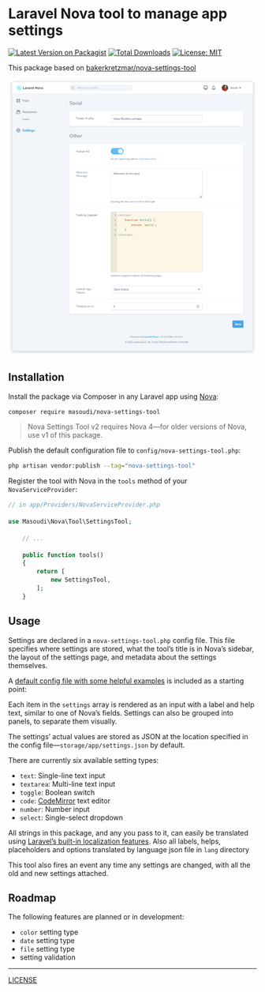 Laravel Nova tool to manage app settings
========================================

[![Latest Version on Packagist](https://img.shields.io/packagist/v/masoudi/nova-settings-tool.svg?style=flat)](https://packagist.org/packages/masoudi/nova-settings-tool)
[![Total Downloads](https://img.shields.io/packagist/dt/masoudi/nova-settings-tool.svg?style=flat)](https://packagist.org/packages/masoudi/nova-settings-tool)
[![License: MIT](https://img.shields.io/badge/License-MIT-blue.svg?style=flat)](https://opensource.org/licenses/MIT)

This package based on [bakerkretzmar/nova-settings-tool](https://github.com/bakerkretzmar/nova-settings-tool)

![Settings Tool screenshot](settings-tool.png)

## Installation

Install the package via Composer in any Laravel app using [Nova](https://nova.laravel.com):

```bash
composer require masoudi/nova-settings-tool
```

> Nova Settings Tool v2 requires Nova 4—for older versions of Nova, use v1 of this package.

Publish the default configuration file to `config/nova-settings-tool.php`:

```bash
php artisan vendor:publish --tag="nova-settings-tool"
```

Register the tool with Nova in the `tools` method of your `NovaServiceProvider`:

```php
// in app/Providers/NovaServiceProvider.php

use Masoudi\Nova\Tool\SettingsTool;

    // ...

    public function tools()
    {
        return [
            new SettingsTool,
        ];
    }
```

## Usage

Settings are declared in a `nova-settings-tool.php` config file. This file specifies where settings are stored, what the tool’s title is in Nova’s sidebar, the layout of the settings page, and metadata about the settings themselves.

A [default config file with some helpful examples](config/nova-settings-tool.php) is included as a starting point:

Each item in the `settings` array is rendered as an input with a label and help text, similar to one of Nova’s fields. Settings can also be grouped into panels, to separate them visually.

The settings’ actual values are stored as JSON at the location specified in the config file—`storage/app/settings.json` by default.

There are currently six available setting types:

- `text`: Single-line text input
- `textarea`: Multi-line text input
- `toggle`: Boolean switch
- `code`: [CodeMirror](https://codemirror.net/) text editor
- `number`: Number input
- `select`: Single-select dropdown

All strings in this package, and any you pass to it, can easily be translated using [Laravel’s built-in localization features](https://laravel.com/docs/localization#using-translation-strings-as-keys). Also all labels, helps, placeholders and options translated by language json file in `lang` directory

This tool also fires an event any time any settings are changed, with all the old and new settings attached.

## Roadmap

The following features are planned or in development:

- `color` setting type
- `date` setting type
- `file` setting type
- setting validation

---
[LICENSE](LICENSE.md)
